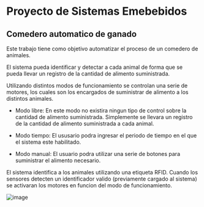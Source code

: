 # Proyecto de Sistemas Emebebidos

## Comedero automatico de ganado

Este trabajo tiene como objetivo automatizar el proceso de un comedero de animales. 

El sistema pueda identificar y detectar a cada animal de forma que se pueda llevar un registro de la cantidad de alimento suministrada. 

Utilizando distintos modos de funcionamiento se controlan una serie de motores, los cuales son los encargados de suministrar de alimento a los distintos animales.

* Modo libre:
    En este modo no existira ningun tipo de control sobre la cantidad de alimento suministrada. Simplemente se llevara un registro de la cantidad de alimento suministrada a        cada animal.

* Modo tiempo: 
    El ususario podra ingresar el periodo de tiempo en el que el sistema este habilitado.  

* Modo manual: 
    El usuario podra utilizar una serie de botones para suministrar el alimento necesario.

  


El sistema identifica a los animales utilizando una etiqueta RFID. Cuando los sensores detecten un identificador valido (previamente cargado al sistema) se activaran los motores en funcion del modo de funcionamiento.

![image](https://github.com/SegFL/Proyecto-Emebebidos/assets/127962581/7dcb4981-e387-4987-ba53-836338075f94)


